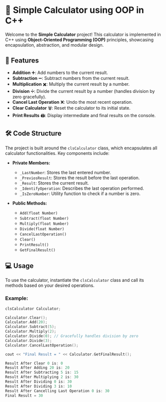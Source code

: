 # 🧮 Simple Calculator using OOP in C++

Welcome to the **Simple Calculator** project! This calculator is implemented in C++ using **Object-Oriented Programming (OOP)** principles, showcasing encapsulation, abstraction, and modular design.

## 🚀 Features

- **Addition** ➕: Add numbers to the current result.
- **Subtraction** ➖: Subtract numbers from the current result.
- **Multiplication** ✖️: Multiply the current result by a number.
- **Division** ➗: Divide the current result by a number (handles division by zero gracefully).
- **Cancel Last Operation** ❌: Undo the most recent operation.
- **Clear Calculator** 🗑️: Reset the calculator to its initial state.
- **Print Results** 🖨️: Display intermediate and final results on the console.

## 🛠️ Code Structure

The project is built around the `clsCalculator` class, which encapsulates all calculator functionalities. Key components include:

- **Private Members:**

  - `_LastNumber`: Stores the last entered number.
  - `_PreviosResult`: Stores the result before the last operation.
  - `_Result`: Stores the current result.
  - `_IdentifyOperation`: Describes the last operation performed.
  - `_IsZeroNumber`: Utility function to check if a number is zero.

- **Public Methods:**
  - `Add(float Number)`
  - `Subtract(float Number)`
  - `Multiply(float Number)`
  - `Divide(float Number)`
  - `CancelLastOperation()`
  - `Clear()`
  - `PrintResult()`
  - `GetFinalResult()`

## 💻 Usage

To use the calculator, instantiate the `clsCalculator` class and call its methods based on your desired operations.

### Example:

```cpp
clsCalculator Calculator;

Calculator.Clear();
Calculator.Add(20);
Calculator.Subtract(5);
Calculator.Multiply(2);
Calculator.Divide(0); // Gracefully handles division by zero
Calculator.Divide(3);
Calculator.CancelLastOperation();

cout << "Final Result = " << Calculator.GetFinalResult();

Result After Clear 0 is: 0
Result After Adding 20 is: 20
Result After Subtracting 5 is: 15
Result After Multiplying 2 is: 30
Result After Dividing 0 is: 30
Result After Dividing 3 is: 10
Result After Cancelling Last Operation 0 is: 30
Final Result = 30
```
